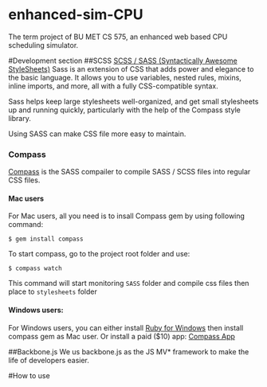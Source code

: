 enhanced-sim-CPU
================

The term project of BU MET CS 575, an enhanced web based CPU scheduling simulator.

#Development section
##SCSS
[SCSS / SASS (Syntactically Awesome StyleSheets)](http://sass-lang.com) Sass is an extension of CSS that adds power and elegance to the basic language.
It allows you to use variables, nested rules, mixins, inline imports, and more, all with a fully CSS-compatible syntax.

Sass helps keep large stylesheets well-organized, and get small stylesheets up and running quickly, particularly with the help of the Compass style library.

Using SASS can make CSS file more easy to maintain. 

### Compass
[Compass](http://compass-style.org) is the SASS compailer to compile SASS / SCSS files into regular CSS files.

#### Mac users
For Mac users, all you need is to insall Compass gem by using following command:

```
$ gem install compass
```

To start compass, go to the project root folder and use:

```
$ compass watch
```
This command will start monitoring `SASS` folder and compile css files then place to `stylesheets` folder

#### Windows users:
For Windows users, you can either install [Ruby for Windows](http://rubyinstaller.org) then install compass gem as Mac user.
Or install a paid ($10) app: [Compass App](http://compass.kkbox.com)

##Backbone.js
We us backbone.js as the JS MV* framework to make the life of developers easier.


#How to use
